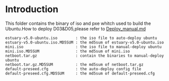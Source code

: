 # Introduction
This folder contains the binary of iso and pxe whitch used to build the Ubuntu.How to deploy D03&D05,please refer to [Deploy_manual.md](https://github.com/open-estuary/estuary/tree/master/doc/Deploy_Manual.4All.md)
``` 
estuary-v5.0-ubuntu.iso        : the iso file to auto-deploy ubuntu
estuary-v5.0-ubuntu.iso.MD5SUM : the md5sum of estuary-v5.0-ubuntu.iso
mini.iso                       : the iso file to manual-deploy ubuntu
mini.iso.MD5SUM                : the md5sum of mini.iso
netboot.tar.gz                 : contain the binaries to manual-deploy ubuntu
netboot.tar.gz.MD5SUM          : the md5sum of netboot.tar.gz
default-preseed.cfg            : the auto-deploy config file
default-preseed.cfg.MD5SUM     : the md5sum of default-preseed.cfg

```
